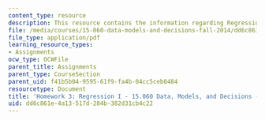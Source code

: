 ```yaml
---
content_type: resource
description: This resource contains the information regarding Regression I.
file: /media/courses/15-060-data-models-and-decisions-fall-2014/dd6c861e4a13517d284b382d31cb4c22_MIT15_060F14_HW3-F14.pdf
file_type: application/pdf
learning_resource_types:
- Assignments
ocw_type: OCWFile
parent_title: Assignments
parent_type: CourseSection
parent_uid: f41b5b04-9595-61f9-fa4b-04cc5ceb0484
resourcetype: Document
title: 'Homework 3: Regression I - 15.060 Data, Models, and Decisions - Fall 2014'
uid: dd6c861e-4a13-517d-284b-382d31cb4c22
---
```

